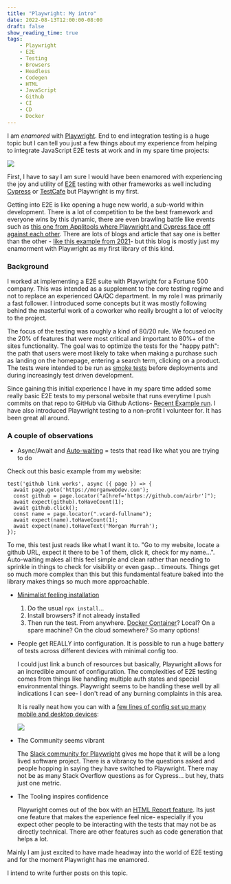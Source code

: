 ```yaml
---
title: "Playwright: My intro"
date: 2022-08-13T12:00:00-08:00
draft: false
show_reading_time: true
tags: 
    - Playwright
    - E2E
    - Testing
    - Browsers
    - Headless
    - Codegen
    - HTML
    - JavaScript
    - Github
    - CI
    - CD
    - Docker
---
```


I am _enamored_ with [Playwright](https://playwright.dev/). End to end integration testing is a huge topic but I can tell you just a few things about my experience from helping to integrate JavaScript E2E tests at work and in my spare time projects:

![](/playwright-logo.svg)

 First, I have to say I am sure I would have been enamored with experiencing the joy and utility of [E2E](https://www.contentstack.com/blog/tech-talk/what-you-need-to-know-about-e2e-testing-with-playwright/) testing with other frameworks as well including [Cypress](https://www.cypress.io/) or [TestCafe](https://testcafe.io/) but Playwright is my first. 
 
 Getting into E2E is like opening a huge new world, a sub-world within development. There is a lot of competition to be the best framework and everyone wins by this dynamic, there are even brawling battle like events such as [this one from Applitools where Playwright and Cypress face off against each other](https://applitools.com/cypress-vs-playwright-rematch-webinar/). There are lots of blogs and article that say one is better than the other - [like this example from 2021](https://alisterbscott.com/2021/10/27/five-reasons-why-playwright-is-better-than-cypress/)- but this blog is mostly just my enamorment with Playwright as my first library of this kind. 

### Background
I worked at implementing a E2E suite with Playwright for a Fortune 500 company. This was intended as a supplement to the core testing regime and not to replace an experienced QA/QC department. In my role I was primarily a fast follower. I introduced some concepts but it was mostly following behind the masterful work of a coworker who really brought a lot of velocity to the project. 

The focus of the testing was roughly a kind of 80/20 rule. We focused on the 20% of features that were most critical and important to 80%+ of the sites functionality. The goal was to optimize the tests for the "happy path": the path that users were most likely to take when making a purchase such as landing on the homepage, entering a search term, clicking on a product. The tests were intended to be run as [smoke tests](https://en.wikipedia.org/wiki/Smoke_testing_(software)) before deployments and during increasingly test driven development. 

Since gaining this initial experience I have in my spare time added some really basic E2E tests to my personal website that runs everytime I push commits on that repo to GitHub via Github Actions- [Recent Example run](https://github.com/airbr/newpersonal/runs/6840538620?check_suite_focus=true). I have also introduced Playwright testing to a non-profit I volunteer for. It has been great all around. 

### A couple of observations

* Async/Await and [Auto-waiting](https://playwright.dev/docs/actionability) = tests that read like what you are trying to do

Check out this basic example from my website:

```
test('github link works', async ({ page }) => {
  await page.goto('https://morganwebdev.com');
  const github = page.locator("a[href='https://github.com/airbr']");
  await expect(github).toHaveCount(1);
  await github.click();
  const name = page.locator(".vcard-fullname");
  await expect(name).toHaveCount(1);
  await expect(name).toHaveText('Morgan Murrah');
});
```

To me, this test just reads like what I want it to. "Go to my website, locate a github URL, expect it there to be 1 of them, click it, check for my name...". Auto-waiting makes all this feel simple and clean rather than needing to sprinkle in things to check for visibility or even gasp... timeouts. Things get so much more complex than this but this fundamental feature baked into the library makes things so much more approachable.

* [Minimalist feeling installation](https://playwright.dev/docs/intro)
    1.   Do the usual `npx install`...
    2.   Install browsers? if not already installed
    3.   Then run the test. From anywhere. [Docker Container](https://playwright.dev/docs/docker)? Local? On a spare machine? On the cloud somewhere? So many options!


* People get REALLY into configuration. It is possible to run a huge battery of tests across different devices with minimal config too.

    I could just link a bunch of resources but basically, Playwright allows for an incredible amount of configuration. The complexities of E2E testing comes from things like handling multiple auth states and special environmental things. Playwright seems to be handling these well by all indications I can see- I don't read of any burning complaints in this area.

    It is really neat how you can with a [few lines of config set up many mobile and desktop devices](https://github.com/microsoft/playwright/blob/main/packages/playwright-core/src/server/deviceDescriptorsSource.json):

    ![](/tests.png)

* The Community seems vibrant

    The [Slack community for Playwright](https://aka.ms/playwright-slack) gives me hope that it will be a long lived software project. There is a vibrancy to the questions asked and people hopping in saying they have switched to Playwright. There may not be as many Stack Overflow questions as for Cypress... but hey, thats just one metric.

* The Tooling inspires confidence

    Playwright comes out of the box with an [HTML Report feature](https://playwright.dev/docs/test-reporters#html-reporter). Its just one feature that makes the experience feel nice- especially if you expect other people to be interacting with the tests that may not be as directly technical. There are other features such as code generation that helps a lot.

Mainly I am just excited to have made headway into the world of E2E testing and for the moment Playwright has me enamored.

I intend to write further posts on this topic.